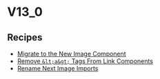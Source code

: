 # V13_0

## Recipes

* [Migrate to the New Image Component](./nextimageexperimental.md)
* [Remove `&lt;a&gt;` Tags From Link Components](./newlink.md)
* [Rename Next Image Imports](./nextimagetolegacyimage.md)


